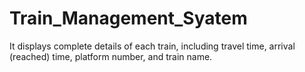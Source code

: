 # Train_Management_Syatem
It displays complete details of each train, including travel time, arrival (reached) time, platform number, and train name. 
